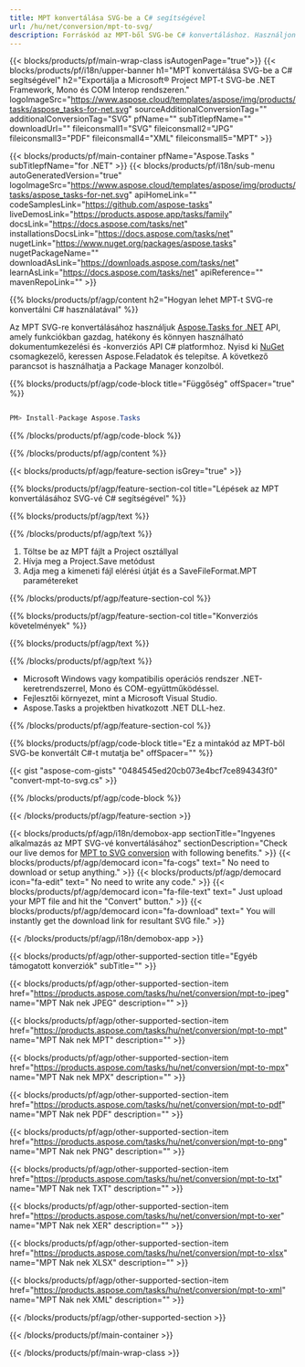 ```yaml
---
title: MPT konvertálása SVG-be a C# segítségével 
url: /hu/net/conversion/mpt-to-svg/ 
description: Forráskód az MPT-ből SVG-be C# konvertáláshoz. Használjon API-példakódot az MPT-fájlok kötegelt SVG-konverziójához a VB.NET Asp.NET-en vagy bármely .NET-alapú alkalmazáson belül.
---
```


{{< blocks/products/pf/main-wrap-class isAutogenPage="true">}}
{{< blocks/products/pf/i18n/upper-banner h1="MPT konvertálása SVG-be a C# segítségével" h2="Exportálja a Microsoft® Project MPT-t SVG-be .NET Framework, Mono és COM Interop rendszeren." logoImageSrc="https://www.aspose.cloud/templates/aspose/img/products/tasks/aspose_tasks-for-net.svg" sourceAdditionalConversionTag="" additionalConversionTag="SVG" pfName="" subTitlepfName="" downloadUrl="" fileiconsmall1="SVG" fileiconsmall2="JPG" fileiconsmall3="PDF" fileiconsmall4="XML" fileiconsmall5="MPT" >}}

{{< blocks/products/pf/main-container pfName="Aspose.Tasks " subTitlepfName="for .NET" >}}
{{< blocks/products/pf/i18n/sub-menu autoGeneratedVersion="true" logoImageSrc="https://www.aspose.cloud/templates/aspose/img/products/tasks/aspose_tasks-for-net.svg" apiHomeLink="" codeSamplesLink="https://github.com/aspose-tasks" liveDemosLink="https://products.aspose.app/tasks/family" docsLink="https://docs.aspose.com/tasks/net" installationsDocsLink="https://docs.aspose.com/tasks/net" nugetLink="https://www.nuget.org/packages/aspose.tasks" nugetPackageName="" downloadAsLink="https://downloads.aspose.com/tasks/net" learnAsLink="https://docs.aspose.com/tasks/net" apiReference="" mavenRepoLink="" >}}

{{% blocks/products/pf/agp/content h2="Hogyan lehet MPT-t SVG-re konvertálni C# használatával" %}}

Az MPT SVG-re konvertálásához használjuk
 [Aspose.Tasks for .NET](https://products.aspose.com/tasks/net)
 API, amely funkciókban gazdag, hatékony és könnyen használható dokumentumkezelési és -konverziós API C# platformhoz. Nyisd ki
 [NuGet](https://www.nuget.org/packages/aspose.tasks)
 csomagkezelő, keressen
 Aspose.Feladatok
 és telepítse. A következő parancsot is használhatja a Package Manager konzolból.

{{% blocks/products/pf/agp/code-block title="Függőség" offSpacer="true" %}}

```cs

PM> Install-Package Aspose.Tasks

```

{{% /blocks/products/pf/agp/code-block %}}

{{% /blocks/products/pf/agp/content %}}

{{< blocks/products/pf/agp/feature-section isGrey="true" >}}

{{% blocks/products/pf/agp/feature-section-col title="Lépések az MPT konvertálásához SVG-vé C# segítségével" %}}

{{% blocks/products/pf/agp/text %}}

{{% /blocks/products/pf/agp/text %}}

1. Töltse be az MPT fájlt a Project osztállyal
1. Hívja meg a Project.Save metódust
1. Adja meg a kimeneti fájl elérési útját és a SaveFileFormat.MPT paramétereket

{{% /blocks/products/pf/agp/feature-section-col %}}

{{% blocks/products/pf/agp/feature-section-col title="Konverziós követelmények" %}}

{{% blocks/products/pf/agp/text %}}

{{% /blocks/products/pf/agp/text %}}

- Microsoft Windows vagy kompatibilis operációs rendszer .NET-keretrendszerrel, Mono és COM-együttműködéssel.
- Fejlesztői környezet, mint a Microsoft Visual Studio.
- Aspose.Tasks a projektben hivatkozott .NET DLL-hez.

{{% /blocks/products/pf/agp/feature-section-col %}}

{{% blocks/products/pf/agp/code-block title="Ez a mintakód az MPT-ből SVG-be konvertált C#-t mutatja be" offSpacer="" %}}

{{< gist "aspose-com-gists" "0484545ed20cb073e4bcf7ce894343f0" "convert-mpt-to-svg.cs" >}}

{{% /blocks/products/pf/agp/code-block %}}

{{< /blocks/products/pf/agp/feature-section >}}

<!-- aboutfile Starts -->

{{< blocks/products/pf/agp/i18n/demobox-app sectionTitle="Ingyenes alkalmazás az MPT SVG-vé konvertálásához" sectionDescription="Check our live demos for [MPT to SVG conversion](https://products.aspose.app/tasks/conversion/mpt-to-svg) with following benefits." >}}
        {{< blocks/products/pf/agp/democard icon="fa-cogs" text=" No need to download or setup anything." >}}
        {{< blocks/products/pf/agp/democard icon="fa-edit" text=" No need to write any code." >}}
        {{< blocks/products/pf/agp/democard icon="fa-file-text" text=" Just upload your MPT file and hit the \"Convert\" button." >}}
        {{< blocks/products/pf/agp/democard icon="fa-download" text=" You will instantly get the download link for resultant SVG file." >}}

{{< /blocks/products/pf/agp/i18n/demobox-app >}}

<!-- aboutfile Ends -->

{{< blocks/products/pf/agp/other-supported-section title="Egyéb támogatott konverziók" subTitle="" >}}

{{< blocks/products/pf/agp/other-supported-section-item href="https://products.aspose.com/tasks/hu/net/conversion/mpt-to-jpeg" name="MPT Nak nek JPEG" description="" >}}

{{< blocks/products/pf/agp/other-supported-section-item href="https://products.aspose.com/tasks/hu/net/conversion/mpt-to-mpt" name="MPT Nak nek MPT" description="" >}}

{{< blocks/products/pf/agp/other-supported-section-item href="https://products.aspose.com/tasks/hu/net/conversion/mpt-to-mpx" name="MPT Nak nek MPX" description="" >}}

{{< blocks/products/pf/agp/other-supported-section-item href="https://products.aspose.com/tasks/hu/net/conversion/mpt-to-pdf" name="MPT Nak nek PDF" description="" >}}

{{< blocks/products/pf/agp/other-supported-section-item href="https://products.aspose.com/tasks/hu/net/conversion/mpt-to-png" name="MPT Nak nek PNG" description="" >}}

{{< blocks/products/pf/agp/other-supported-section-item href="https://products.aspose.com/tasks/hu/net/conversion/mpt-to-txt" name="MPT Nak nek TXT" description="" >}}

{{< blocks/products/pf/agp/other-supported-section-item href="https://products.aspose.com/tasks/hu/net/conversion/mpt-to-xer" name="MPT Nak nek XER" description="" >}}

{{< blocks/products/pf/agp/other-supported-section-item href="https://products.aspose.com/tasks/hu/net/conversion/mpt-to-xlsx" name="MPT Nak nek XLSX" description="" >}}

{{< blocks/products/pf/agp/other-supported-section-item href="https://products.aspose.com/tasks/hu/net/conversion/mpt-to-xml" name="MPT Nak nek XML" description="" >}}



{{< /blocks/products/pf/agp/other-supported-section >}}

{{< /blocks/products/pf/main-container >}}
    
{{< /blocks/products/pf/main-wrap-class >}}